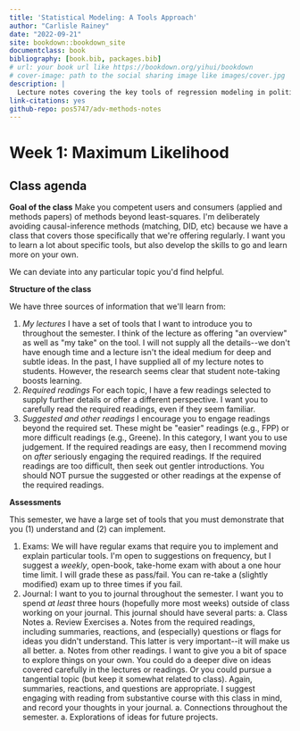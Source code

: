 ```yaml
--- 
title: 'Statistical Modeling: A Tools Approach'
author: "Carlisle Rainey"
date: "2022-09-21"
site: bookdown::bookdown_site
documentclass: book
bibliography: [book.bib, packages.bib]
# url: your book url like https://bookdown.org/yihui/bookdown
# cover-image: path to the social sharing image like images/cover.jpg
description: |
  Lecture notes covering the key tools of regression modeling in political science.
link-citations: yes
github-repo: pos5747/adv-methods-notes
---
```


# Week 1: Maximum Likelihood

## Class agenda

**Goal of the class** Make you competent users and consumers (applied and methods papers) of methods beyond least-squares. I'm deliberately avoiding causal-inference methods (matching, DID, etc) because we have a class that covers those specifically that we're offering regularly. I want you to learn a lot about specific tools, but also develop the skills to go and learn more on your own.

We can deviate into any particular topic you'd find helpful.

**Structure of the class** 

We have three sources of information that we'll learn from:

1. *My lectures* I have a set of tools that I want to introduce you to throughout the semester. I think of the lecture as offering "an overview" as well as "my take" on the tool. I will not supply all the details--we don't have enough time and a lecture isn't the ideal medium for deep and subtle ideas. In the past, I have supplied all of my lecture notes to students. However, the research seems clear that student note-taking boosts learning. 
1. *Required readings* For each topic, I have a few readings selected to supply further details or offer a different perspective. I want you to carefully read the required readings, even if they seem familiar. 
1. *Suggested and other readings* I encourage you to engage readings beyond the required set. These might be "easier" readings (e.g., FPP) or more difficult readings (e.g., Greene). In this category, I want you to use judgement. If the required readings are easy, then I recommend moving on *after* seriously engaging the required readings. If the required readings are too difficult, then seek out gentler introductions. You should NOT pursue the suggested or other readings at the expense of the required readings.

**Assessments**

This semester, we have a large set of tools that you must demonstrate that you (1) understand and (2) can implement.

1. Exams: We will have regular exams that require you to implement and explain particular tools. I'm open to suggestions on frequency, but I suggest a *weekly*, open-book, take-home exam with about a one hour time limit. I will grade these as pass/fail. You can re-take a (slightly modified) exam up to three times if you fail.
1. Journal: I want to you to journal throughout the semester. I want you to spend *at least* three hours (hopefully more most weeks) outside of class working on your journal. This journal should have several parts:
   a. Class Notes
   a. Review Exercises
   a. Notes from the required readings, including summaries, reactions, and (especially) questions or flags for ideas you didn't understand. This latter is very important--it will make us all better.
   a. Notes from other readings. I want to give you a bit of space to explore things on your own. You could do a deeper dive on ideas covered carefully in the lectures or readings. Or you could pursue a tangential topic (but keep it somewhat related to class). Again, summaries, reactions, and questions are appropriate. I suggest engaging with reading from substantive course with this class in mind, and record your thoughts in your journal.
   a. Connections throughout the semester.
   a. Explorations of ideas for future projects. 


